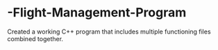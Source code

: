 # -Flight-Management-Program
Created a working C++ program that includes multiple functioning files combined together.
